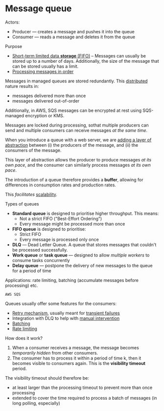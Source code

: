 # Message queue

Actors:
* Producer — creates a message and pushes it into the queue
* Consumer — reads a message and deletes it from the queue

Purpose
* [Short-term limited data **storage** (FIFO)](../core-functionalities/data-storage.md) – Messages can usually be stored up to a number of days. Additionally, the size of the message that can be stored usually has a limit. 
* [Processing messages in order](../core-functionalities/concurrency-control.md)

Messages in managed queues are stored redundantly. This [distributed](../strategies/distributed.md) nature results in:
* messages delivered more than once
* messages delivered out-of-order

Additionally, in AWS, SQS messages can be encrypted at rest using SQS-managed encryption or KMS.

Messages are locked during processing, sothat multiple producers can send and multiple consumers can receive messages _at the same time_.

When you introduce a queue with a web server, we are [adding a layer of abstraction](../strategies/adding-layer-of-abstraction.md) between (i) the producers of the message, and (ii) the consumers of the message. 

This layer of abstraction allows the producer to produce messages _at its own pace_, and the consumer can similarly process messages _at its own pace_.

The introduction of a queue therefore provides a **buffer**, allowing for differences in consumption rates and production rates.

This _facilitates_ [scalability](../goals/scalability.md).

Types of queues

* **Standard queue** is designed to prioritise higher throughput. This means:
  * Not a strict FIFO ("Best-Effort Ordering")
  * Every message might be processed more than once
* **FIFO queue** is designed to prioritise:
  * Strict FIFO
  * Every message is processed only once
* **DLQ** — Dead Letter Queue. A queue that stores messages that couldn't be processed successfully.
* **Work queue** or **task queue** — designed to allow _multiple workers_ to consume tasks concurrently
* **Delay queue** — postpone the delivery of new messages to the queue for a period of time

Applications: rate limiting, batching (accumulate messages before processing) etc.

~~~admonish example
AWS SQS
~~~

Queues usually offer some features for the consumers:
- [Retry mechanism](../strategies/retry-mechanism.md), usually meant for [transient failures](../failures.md)
- Integration with DLQ to help with [manual intervention](../strategies/manual-intervention.md)
- [Batching](../strategies/batching.md)
- [Rate limiting](../strategies/rate-limiting.md)

How does it work?
1. When a consumer receives a message, the message becomes _temporarily hidden_ from other consumers.
2. The consumer has to process it within a period of time k, then it becomes visible to consumers again. This is the **visibility timeout** period.

The visibility timeout should therefore be:
* at least larger than the processing timeout to prevent more than once processing
* extended to cover the time required to process a batch of messages (in long polling, especially)
